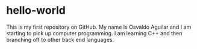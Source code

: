 # hello-world
This is my first repository on GitHub.
My name Is Osvaldo Aguilar and I am starting to pick up computer programming. I am learning C++ and then branching off to other back end languages. 
